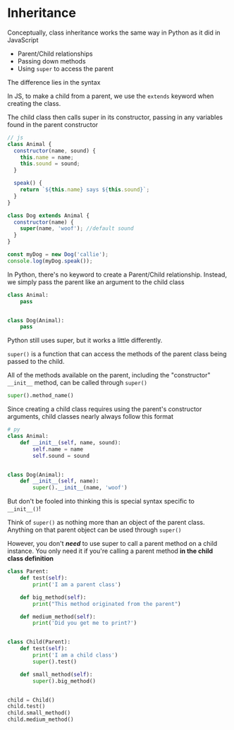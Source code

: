 # Inheritance

Conceptually, class inheritance works the same way in Python as it did in JavaScript

- Parent/Child relationships
- Passing down methods
- Using `super` to access the parent

The difference lies in the syntax

In JS, to make a child from a parent, we use the `extends` keyword when creating the class.

The child class then calls super in its constructor, passing in any variables found in the parent constructor

```js
// js
class Animal {
  constructor(name, sound) {
    this.name = name;
    this.sound = sound;
  }

  speak() {
    return `${this.name} says ${this.sound}`;
  }
}

class Dog extends Animal {
  constructor(name) {
    super(name, 'woof'); //default sound
  }
}

const myDog = new Dog('callie');
console.log(myDog.speak());
```

In Python, there's no keyword to create a Parent/Child relationship. Instead, we simply pass the parent like an argument to the child class

```py
class Animal:
    pass


class Dog(Animal):
    pass
```

Python still uses super, but it works a little differently.

`super()` is a function that can access the methods of the parent class being passed to the child.

All of the methods available on the parent, including the "constructor" `__init__` method, can be called through `super()`

```py
super().method_name()
```

Since creating a child class requires using the parent's constructor arguments, child classes nearly always follow this format

```py
# py
class Animal:
    def __init__(self, name, sound):
        self.name = name
        self.sound = sound


class Dog(Animal):
    def __init__(self, name):
        super().__init__(name, 'woof')
```

But don't be fooled into thinking this is special syntax specific to `__init__()`!

Think of `super()` as nothing more than an object of the parent class. Anything on that parent object can be used through `super()`

However, you don't **_need_** to use super to call a parent method on a child instance. You only need it if you're calling a parent method **in the child class definition**

```py
class Parent:
    def test(self):
        print('I am a parent class')

    def big_method(self):
        print("This method originated from the parent")

    def medium_method(self):
        print('Did you get me to print?')


class Child(Parent):
    def test(self):
        print('I am a child class')
        super().test()

    def small_method(self):
        super().big_method()


child = Child()
child.test()
child.small_method()
child.medium_method()
```
